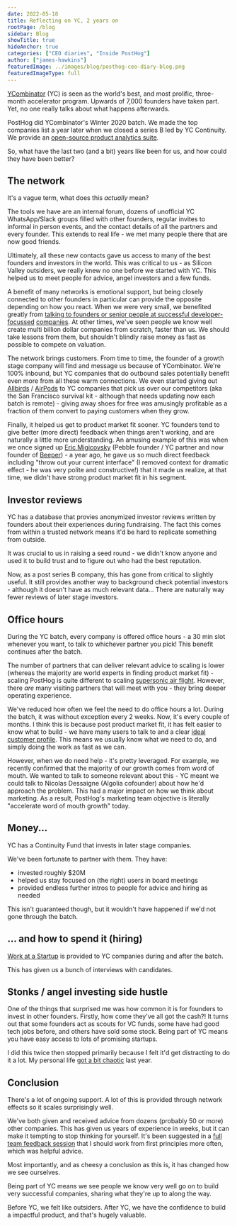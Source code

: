 ```yaml
---
date: 2022-05-18
title: Reflecting on YC, 2 years on
rootPage: /blog
sidebar: Blog
showTitle: true
hideAnchor: true
categories: ["CEO diaries", "Inside PostHog"]
author: ["james-hawkins"]
featuredImage: ../images/blog/posthog-ceo-diary-blog.png
featuredImageType: full
---
```


[YCombinator](https://www.ycombinator.com/) (YC) is seen as the world's best, and most prolific, three-month accelerator program. Upwards of 7,000 founders have taken part. Yet, no one really talks about what happens afterwards.

PostHog did YCombinator's Winter 2020 batch. We made the top companies list a year later when we closed a series B led by YC Continuity. We provide an [open-source product analytics suite](https://posthog.com/).

So, what have the last two (and a bit) years like been for us, and how could they have been better?

## The network

It's a vague term, what does this _actually_ mean?

The tools we have are an internal forum, dozens of unofficial YC WhatsApp/Slack groups filled with other founders, regular invites to informal in person events, and the contact details of all the partners and every founder. This extends to real life - we met many people there that are now good friends.

Ultimately, all these new contacts gave us access to many of the best founders and investors in the world. This was critical to us - as Silicon Valley outsiders, we really knew no one before we started with YC. This helped us to meet people for advice, angel investors and a few funds.

A benefit of many networks is emotional support, but being closely connected to other founders in particular can provide the opposite depending on how you react. When we were very small, we benefited greatly from [talking to founders or senior people at successful developer-focussed](a-chat-with-sid) [companies](ceo-diary-4#hiring-the-right-people--what-stripe-taught-me
). At other times, we've seen people we know well create multi billion dollar companies from scratch, faster than us. We should take lessons from them, but shouldn't blindly raise money as fast as possible to compete on valuation.

The network brings customers. From time to time, the founder of a growth stage company will find and message us because of YCombinator. We're 100% inbound, but YC companies that do outbound sales potentially benefit even more from all these warm connections. We even started giving out [Allbirds](https://www.allbirds.com/) / [AirPods](https://www.apple.com/airpods/) to YC companies that pick us over our competitors (aka the San Francisco survival kit - although that needs updating now each batch is remote) - giving away shoes for free was amusingly profitable as a fraction of them convert to paying customers when they grow.

Finally, it helped us get to product market fit sooner. YC founders tend to give better (more direct) feedback when things aren't working, and are naturally a little more understanding. An amusing example of this was when we once signed up [Eric Migicovsky](https://twitter.com/ericmigi?lang=en) (Pebble founder / YC partner and now founder of [Beeper](https://www.beeper.com/)) - a year ago, he gave us so much direct feedback including "throw out your current interface" (I removed context for dramatic effect - he was very polite and constructive!) that it made us realize, at that time, we didn't have strong product market fit in his segment.

## Investor reviews

YC has a database that provies anonymized investor reviews written by founders about their experiences during fundraising. The fact this comes from within a trusted network means it'd be hard to replicate something from outside.

It was crucial to us in raising a seed round - we didn't know anyone and used it to build trust and to figure out who had the best reputation.

Now, as a post series B company, this has gone from critical to slightly useful. It still provides another way to background check potential investors - although it doesn't have as much relevant data... There are naturally way fewer reviews of later stage investors.

## Office hours

During the YC batch, every company is offered office hours - a 30 min slot whenever you want, to talk to whichever partner you pick! This benefit continues after the batch.

The number of partners that can deliver relevant advice to scaling is lower (whereas the majority are world experts in finding product market fit) - scaling PostHog is quite different to scaling [supersonic air flight](https://boomsupersonic.com/). However, there *are* many visiting partners that will meet with you - they bring deeper operating experience.

We've reduced how often we feel the need to do office hours a lot. During the batch, it was without exception every 2 weeks. Now, it's every couple of months. I think this is because post product market fit, it has felt easier to know what to build - we have many users to talk to and a clear [ideal customer profile](../handbook/strategy/strategy#target-customers-for-2022). This means we usually know what we need to do, and simply doing the work as fast as we can.

However, when we do need help - it's pretty leveraged. For example, we recently confirmed that the majority of our growth comes from word of mouth. We wanted to talk to someone relevant about this - YC meant we could talk to Nicolas Dessaigne (Algolia cofounder) about how he'd approach the problem. This had a major impact on how we think about marketing. As a result, PostHog's marketing team objective is literally "accelerate word of mouth growth" today.

## Money...

YC has a Continuity Fund that invests in later stage companies.

We've been fortunate to partner with them. They have:

* invested roughly $20M
* helped us stay focused on (the right) users in board meetings
* provided endless further intros to people for advice and hiring as needed

This isn't guaranteed though, but it wouldn't have happened if we'd not gone through the batch.

## ... and how to spend it (hiring)

[Work at a Startup](https://www.workatastartup.com/) is provided to YC companies during and after the batch.

This has given us a bunch of interviews with candidates.

## Stonks / angel investing side hustle

One of the things that surprised me was how common it is for founders to invest in other founders. Firstly, how come they've all got the cash?! It turns out that some founders act as scouts for VC funds, some have had good tech jobs before, and others have sold some stock. Being part of YC means you have easy access to lots of promising startups.

I did this twice then stopped primarily because I felt it'd get distracting to do it a lot. My personal life [got a bit chaotic](ceo-diary-3) last year.

## Conclusion

There's a lot of ongoing support. A lot of this is provided through network effects so it scales surprisingly well.

We've both given and received advice from dozens (probably 50 or more) other companies. This has given us years of experience in weeks, but it can make it tempting to stop thinking for yourself. It's been suggested in a [full team feedback session](../handbook/people/feedback#full-team-feedback-sessions) that I should work from first principles more often, which was helpful advice.

Most importantly, and as cheesy a conclusion as this is, it has changed how we see ourselves. 

Being part of YC means we see people we know very well go on to build very successful companies, sharing what they're up to along the way. 

Before YC, we felt like outsiders. After YC, we have the confidence to build a impactful product, and that's hugely valuable.